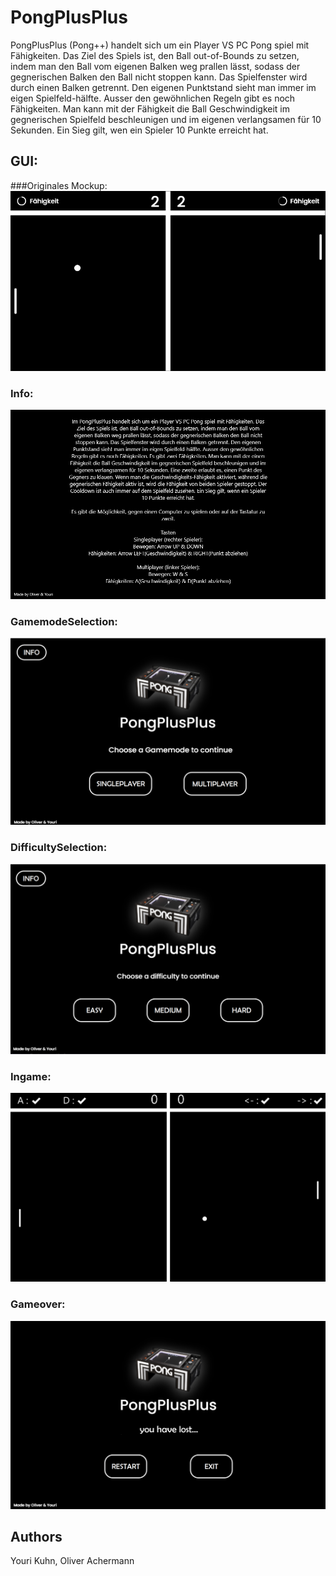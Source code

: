 # PongPlusPlus

PongPlusPlus (Pong++) handelt sich um ein Player VS PC Pong spiel mit Fähigkeiten. Das Ziel des Spiels ist, den Ball out-of-Bounds zu setzen, indem man den Ball vom eigenen Balken weg prallen lässt, sodass der gegnerischen Balken den Ball nicht stoppen kann. Das Spielfenster wird durch einen Balken getrennt. Den eigenen Punktstand sieht man immer im eigen Spielfeld-hälfte. Ausser den gewöhnlichen Regeln gibt es noch Fähigkeiten. Man kann mit der Fähigkeit die Ball Geschwindigkeit im gegnerischen Spielfeld beschleunigen und im eigenen verlangsamen für 10 Sekunden. Ein Sieg gilt, wen ein Spieler 10 Punkte erreicht hat.


## GUI:

###Originales Mockup:
![PongPlusPlus Mockup](GUI%20Screenshots/pongplusplus_design.png?raw=true)


### Info:
![PongPlusPlus Info Scene](GUI%20Screenshots/InfoScene.png?raw=true)

### GamemodeSelection:
![PongPlusPlus GamemodeSelection Scene](GUI%20Screenshots/gamemodeselection.png?raw=true)

### DifficultySelection:
![PongPlusPlus DifficultySelectionnfo Scene](GUI%20Screenshots/difficulty_selection.png?raw=true)

### Ingame:
![PongPlusPlus Ingame Scene](GUI%20Screenshots/Ingame.png?raw=true)

### Gameover:
![PongPlusPlus Gameover Scene](GUI%20Screenshots/gameover.png?raw=true)


## Authors

Youri Kuhn, Oliver Achermann
